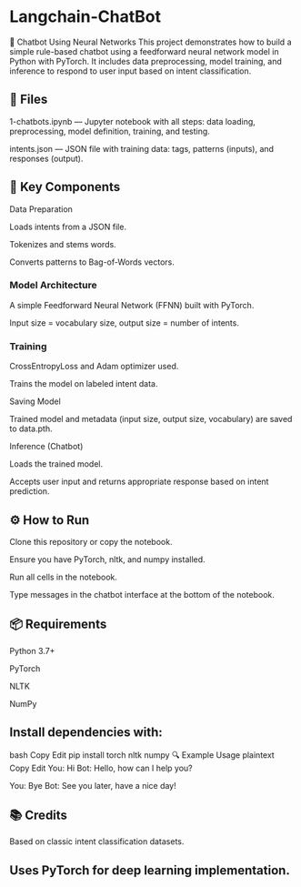 # Langchain-ChatBot
🤖 Chatbot Using Neural Networks
This project demonstrates how to build a simple rule-based chatbot using a feedforward neural network model in Python with PyTorch. It includes data preprocessing, model training, and inference to respond to user input based on intent classification.

## 📁 Files
1-chatbots.ipynb — Jupyter notebook with all steps: data loading, preprocessing, model definition, training, and testing.

intents.json — JSON file with training data: tags, patterns (inputs), and responses (output).

## 🧠 Key Components
Data Preparation

Loads intents from a JSON file.

Tokenizes and stems words.

Converts patterns to Bag-of-Words vectors.

### Model Architecture

A simple Feedforward Neural Network (FFNN) built with PyTorch.

Input size = vocabulary size, output size = number of intents.

### Training

CrossEntropyLoss and Adam optimizer used.

Trains the model on labeled intent data.

Saving Model

Trained model and metadata (input size, output size, vocabulary) are saved to data.pth.

Inference (Chatbot)

Loads the trained model.

Accepts user input and returns appropriate response based on intent prediction.

## ⚙️ How to Run
Clone this repository or copy the notebook.

Ensure you have PyTorch, nltk, and numpy installed.

Run all cells in the notebook.

Type messages in the chatbot interface at the bottom of the notebook.

## 📦 Requirements
Python 3.7+

PyTorch

NLTK

NumPy

## Install dependencies with:

bash
Copy
Edit
pip install torch nltk numpy
🔍 Example Usage
plaintext
Copy
Edit
You: Hi
Bot: Hello, how can I help you?

You: Bye
Bot: See you later, have a nice day!
## 📚 Credits
Based on classic intent classification datasets.

## Uses PyTorch for deep learning implementation.
